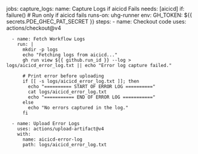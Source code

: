 jobs:
  capture_logs:
    name: Capture Logs if aicicd Fails
    needs: [aicicd]
    if: failure()  # Run only if aicicd fails
    runs-on: uhg-runner
    env:
      GH_TOKEN: ${{ secrets.PDE_GHEC_PAT_SECRET }}
    steps:
      - name: Checkout code
        uses: actions/checkout@v4

      - name: Fetch Workflow Logs
        run: |
          mkdir -p logs
          echo "Fetching logs from aicicd..."
          gh run view ${{ github.run_id }} --log > logs/aicicd_error_log.txt || echo "Error log capture failed."
          
          # Print error before uploading
          if [[ -s logs/aicicd_error_log.txt ]]; then
            echo "========== START OF ERROR LOG =========="
            cat logs/aicicd_error_log.txt
            echo "=========== END OF ERROR LOG ==========="
          else
            echo "No errors captured in the log."
          fi

      - name: Upload Error Logs
        uses: actions/upload-artifact@v4
        with:
          name: aicicd-error-log
          path: logs/aicicd_error_log.txt
